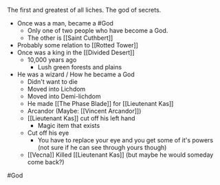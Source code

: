 The first and greatest of all liches. The god of secrets.

- Once was a man, became a #God
  - Only one of two people who have become a God.
  - The other is [[Saint Cuthbert]]
- Probably some relation to [[Rotted Tower]]
- Once was a king in the [[Divided Desert]]
  - 10,000 years ago
    - Lush green forests and plains
- He was a wizard / How he became a God
  - Didn't want to die
  - Moved into Lichdom
  - Moved into Demi-lichdom
  - He made [[The Phase Blade]] for [[Lieutenant Kas]]
  - Arcandor (Maybe: [[Vincent Arcandor]])
  - [[Lieutenant Kas]] cut off his left hand
    - Magic item that exists
  - Cut off his eye
    - You have to replace your eye and you get some of it's powers (not sure if he can see through yours though)
  - [[Vecna]] Killed [[Lieutenant Kas]] (but maybe he would someday come back?)

#God
